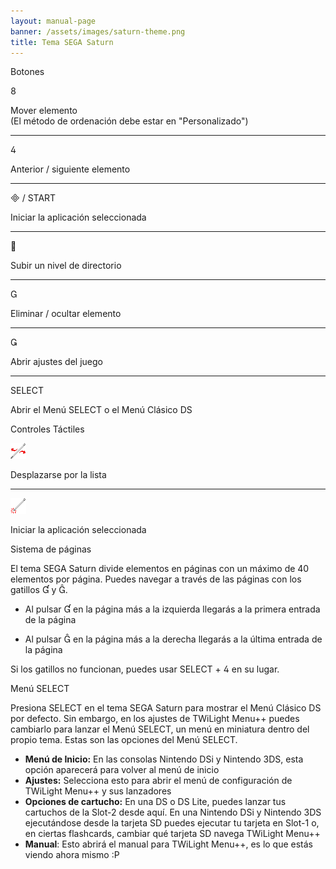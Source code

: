 ```yaml
---
layout: manual-page
banner: /assets/images/saturn-theme.png
title: Tema SEGA Saturn
---
```


<div id="button-controls" class="section-title">Botones</div>
<div class="section-body">
    <div class="button-action-group">
        <p class="button-action button">&#xE079;</p>
        <p class="button-action-text">Mover elemento<br>(El método de ordenación debe estar en "Personalizado")</p>
    </div>
    <hr>
    <div class="button-action-group">
        <p class="button-action button">&#xE07E;</p>
        <p class="button-action-text">Anterior / siguiente elemento</p>
    </div>
    <hr>
    <div class="button-action-group">
        <p class="button-action"><span class="button">&#xE000; /</span> START</p>
        <p class="button-action-text">Iniciar la aplicación seleccionada</p>
    </div>
    <hr>
    <div class="button-action-group">
        <p class="button-action button">&#xE001;</p>
        <p class="button-action-text">Subir un nivel de directorio</p>
    </div>
    <hr>
    <div class="button-action-group">
        <p class="button-action button">&#xE002;</p>
        <p class="button-action-text">Eliminar / ocultar elemento</p>
    </div>
    <hr>
    <div class="button-action-group">
        <p class="button-action button">&#xE003;</p>
        <p class="button-action-text">Abrir ajustes del juego</p>
    </div>
    <hr>
    <div class="button-action-group">
        <p class="button-action">SELECT</p>
        <p class="button-action-text">Abrir el Menú SELECT o el Menú Clásico DS</p>
    </div>
</div>

<div id="touch-controls" class="section-title">Controles Táctiles</div>
<div class="section-body">
    <div class="button-action-group">
        <p class="button-action"><img src="/assets/images/left-right.png"></p>
        <p class="button-action-text">Desplazarse por la lista</p>
    </div>
    <hr>
    <div class="button-action-group">
        <p class="button-action"><img src="/assets/images/tap.png"></p>
        <p class="button-action-text">Iniciar la aplicación seleccionada</p>
    </div>
    <!-- <hr>
    <div>
        <p>
            If the Sort Method is set to "Custom", you can drag the icon up to move it.
        </p>
    </div> -->
</div>

<div id="page-system" class="section-title">Sistema de páginas</div>
<div class="section-body">
    <p>
        El tema SEGA Saturn divide elementos en páginas con un máximo de 40 elementos por página. Puedes navegar a través de las páginas con los gatillos &#xE004; y &#xE005;.
    </p>
    <ul>
        <li><p>Al pulsar &#xE004; en la página más a la izquierda llegarás a la primera entrada de la página</p></li>
        <li><p>Al pulsar &#xE005; en la página más a la derecha llegarás a la última entrada de la página</p></li>
    </ul>
    <p>
        Si los gatillos no funcionan, puedes usar SELECT + &#xE07E; en su lugar.
    </p>
</div>

<div id="select-menu" class="section-title">Menú SELECT</div>
<div class="section-body">
    <p>
        Presiona SELECT en el tema SEGA Saturn para mostrar el Menú Clásico DS por defecto. Sin embargo, en los ajustes de TWiLight Menu++ puedes cambiarlo para lanzar el Menú SELECT, un menú en miniatura dentro del propio tema. Estas son las opciones del Menú SELECT.
    </p>
    <ul>
        <li><strong>Menú de Inicio:</strong> En las consolas Nintendo DSi y Nintendo 3DS, esta opción aparecerá para volver al menú de inicio</li>
        <li><strong>Ajustes:</strong> Selecciona esto para abrir el menú de configuración de TWiLight Menu++ y sus lanzadores</li>
        <li><strong>Opciones de cartucho:</strong> En una DS o DS Lite, puedes lanzar tus cartuchos de la Slot-2 desde aquí. En una Nintendo DSi y Nintendo 3DS ejecutándose desde la tarjeta SD puedes ejecutar tu tarjeta en Slot-1 o, en ciertas flashcards, cambiar qué tarjeta SD navega TWiLight Menu++</li>
        <li><strong>Manual</strong>: Esto abrirá el manual para TWiLight Menu++, es lo que estás viendo ahora mismo :P</li>
    </ul>
</div>
